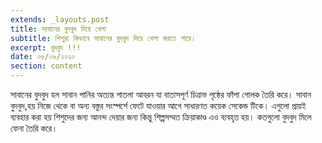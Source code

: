 ```yaml
---
extends: _layouts.post
title: সাবানের বুদবুদ দিয়ে খেলা
subtitle: শিশুরা কিভাবে সাবানের বুদবুদ দিয়ে খেলা করতে পারে।
excerpt: বুদবুদ !!!
date: ০৬/০৬/২০২০
section: content
---
```

সাবানের বুদবুদ হল সাবান পানির অত্যন্ত পাতলা আবরন যা বাতাসপূর্ণ চিত্রাভ পৃষ্ঠের ফাঁপা গোলক তৈরি করে। সাবান বুদবুদ,হয় নিজে থেকে বা অন্য বস্তুর সংস্পর্শে ফেটে যাওয়ার আগে সাধারণত কয়েক সেকেন্ড টিকে। এগুলো প্রায়ই ব্যবহার করা হয় শিশুদের জন্য আনন্দ দেয়ার জন্য কিন্তু  শিল্পসম্মত ক্রিয়াকাণ্ড এও ব্যবহৃত হয়। কতগুলো বুদবুদ মিলে ফেনা তৈরি করে।
